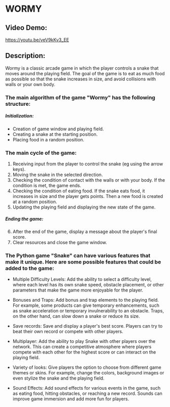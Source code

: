 # WORMY
## Video Demo:
<https://youtu.be/veV9kKv3_EE>

## Description:
Wormy is a classic arcade game in which the player controls a snake that moves around the playing field. The goal of the game is to eat as much food as possible so that the snake increases in size, and avoid collisions with walls or your own body.

### The main algorithm of the game "Wormy" has the following structure:

##### Initialization:
- Creation of game window and playing field.
- Creating a snake at the starting position.
- Placing food in a random position.

### The main cycle of the game:
1. Receiving input from the player to control the snake (eg using the arrow keys).
2. Moving the snake in the selected direction.
3. Checking the condition of contact with the walls or with your body. If the condition is met, the game ends.
4. Checking the condition of eating food. If the snake eats food, it increases in size and the player gets points. Then a new food is created at a random position.
5. Updating the playing field and displaying the new state of the game.

##### Ending the game:

6. After the end of the game, display a message about the player's final score.
7. Clear resources and close the game window.


### The Python game "Snake" can have various features that make it unique. Here are some possible features that could be added to the game:

- Multiple Difficulty Levels: Add the ability to select a difficulty level, where each level has its own snake speed, obstacle placement, or other parameters that make the game more enjoyable for the player.

- Bonuses and Traps: Add bonus and trap elements to the playing field. For example, some products can give temporary enhancements, such as snake acceleration or temporary invulnerability to an obstacle. Traps, on the other hand, can slow down a snake or reduce its size.

- Save records: Save and display a player's best score. Players can try to beat their own record or compete with other players.

- Multiplayer: Add the ability to play Snake with other players over the network. This can create a competitive atmosphere where players compete with each other for the highest score or can interact on the playing field.

- Variety of looks: Give players the option to choose from different game themes or skins. For example, change the colors, background images or even stylize the snake and the playing field.

- Sound Effects: Add sound effects for various events in the game, such as eating food, hitting obstacles, or reaching a new record. Sounds can improve game immersion and add more fun for players.
